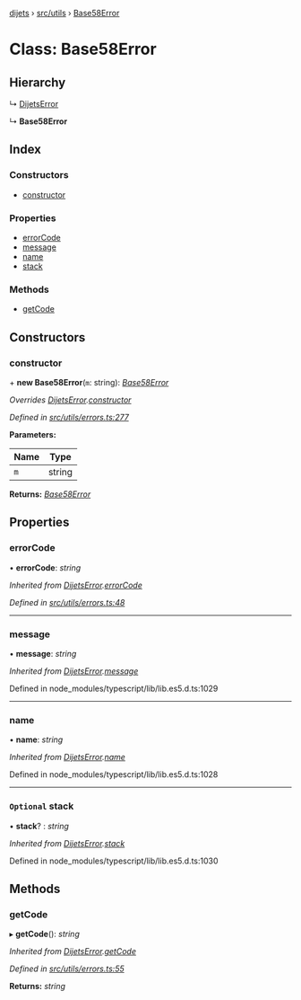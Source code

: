 [dijets](../README.md) › [src/utils](../modules/src_utils.md) › [Base58Error](src_utils.base58error.md)

# Class: Base58Error

## Hierarchy

  ↳ [DijetsError](src_utils.dijetserror.md)

  ↳ **Base58Error**

## Index

### Constructors

* [constructor](src_utils.base58error.md#constructor)

### Properties

* [errorCode](src_utils.base58error.md#errorcode)
* [message](src_utils.base58error.md#message)
* [name](src_utils.base58error.md#name)
* [stack](src_utils.base58error.md#optional-stack)

### Methods

* [getCode](src_utils.base58error.md#getcode)

## Constructors

###  constructor

\+ **new Base58Error**(`m`: string): *[Base58Error](src_utils.base58error.md)*

*Overrides [DijetsError](src_utils.dijetserror.md).[constructor](src_utils.dijetserror.md#constructor)*

*Defined in [src/utils/errors.ts:277](https://github.com/Dijets-Inc/dijetsjs/blob/ca67b81/src/utils/errors.ts#L277)*

**Parameters:**

Name | Type |
------ | ------ |
`m` | string |

**Returns:** *[Base58Error](src_utils.base58error.md)*

## Properties

###  errorCode

• **errorCode**: *string*

*Inherited from [DijetsError](src_utils.dijetserror.md).[errorCode](src_utils.dijetserror.md#errorcode)*

*Defined in [src/utils/errors.ts:48](https://github.com/Dijets-Inc/dijetsjs/blob/ca67b81/src/utils/errors.ts#L48)*

___

###  message

• **message**: *string*

*Inherited from [DijetsError](src_utils.dijetserror.md).[message](src_utils.dijetserror.md#message)*

Defined in node_modules/typescript/lib/lib.es5.d.ts:1029

___

###  name

• **name**: *string*

*Inherited from [DijetsError](src_utils.dijetserror.md).[name](src_utils.dijetserror.md#name)*

Defined in node_modules/typescript/lib/lib.es5.d.ts:1028

___

### `Optional` stack

• **stack**? : *string*

*Inherited from [DijetsError](src_utils.dijetserror.md).[stack](src_utils.dijetserror.md#optional-stack)*

Defined in node_modules/typescript/lib/lib.es5.d.ts:1030

## Methods

###  getCode

▸ **getCode**(): *string*

*Inherited from [DijetsError](src_utils.dijetserror.md).[getCode](src_utils.dijetserror.md#getcode)*

*Defined in [src/utils/errors.ts:55](https://github.com/Dijets-Inc/dijetsjs/blob/ca67b81/src/utils/errors.ts#L55)*

**Returns:** *string*
